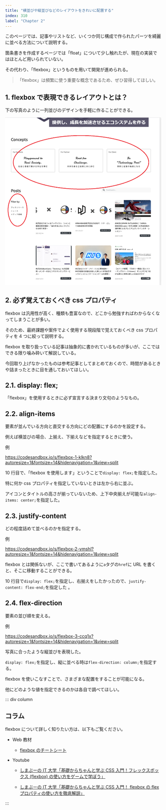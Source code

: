 ```yaml
---
title: "横並びや縦並びなどのレイアウトをきれいに配置する"
index: 310
label: "Chapter 2"
---
```


このページでは、記事やリストなど、いくつか同じ構成で作られたパーツを綺麗に並べる方法について説明する。

箇条書きを作成するページでは「float」について少し触れたが、現在の実装ではほとんど用いられていない。

その代わり、「flexbox」というものを用いて開発が進められる。

> 「flexbox」は頻繁に使う重要な概念であるため、ぜひ習得してほしい。

## 1. flexbox で表現できるレイアウトとは？

下の写真のように一列並びのデザインを手軽に作ることができる。

![](./images/flex.png)

## 2. 必ず覚えておくべき css プロパティ

flexbox は汎用性が高く、種類も豊富なので、どこから勉強すればわからなくなってしまうことが多い。

そのため、最終課題や案件でよく使用する現段階で覚えておくべき css プロパティを 4 つに絞って説明する。

flexbox を取り扱っている記事は抽象的に書かれているものが多いが、ここではできる限り噛み砕いて解説している。

今回取り上げなかったものは参考記事としてまとめておくので、時間があるときや詰まったときに目を通しておいてほしい。

## 2.1. display: flex;

「flexbox」を使用するときに必ず宣言する決まり文句のようなもの。

## 2.2. align-items

要素が並んでいる方向と直交する方向にどの配置にするのかを設定する。

例えば横並びの場合、上揃え、下揃えなどを指定するときに使う。

例

https://codesandbox.io/s/flexbox-1-klkn8?autoresize=1&fontsize=14&hidenavigation=1&view=split

10 行目で、「flexbox を使用します」ということで`display: flex;`を指定した。

特に何か css プロパティを指定していないときは左から右に並ぶ。

アイコンとタイトルの高さが揃っていないため、上下中央揃えが可能な`align-items: center;`を指定した。

## 2.3. justify-content

どの程度詰めて並べるのかを指定する。

例

https://codesandbox.io/s/flexbox-2-vmshl?autoresize=1&fontsize=14&hidenavigation=1&view=split

flexbox とは関係ないが、ここで書いてあるように`a`タグの`href`に URL を書くと、そこに移動することができる。

10 行目で`display: flex;`を指定し、右揃えをしたかったので、`justify-content: flex-end;`を指定した
。

## 2.4. flex-direction

要素の並び順を変える。

例

https://codesandbox.io/s/flexbox-3-ccq1x?autoresize=1&fontsize=14&hidenavigation=1&view=split

写真に合ったような縦並びを表現した。

`display: flex;`を指定し、縦に並べる時は`flex-direction: column;`を指定する。

flexbox を使いこなすことで、さまざまな配置をすることが可能になる。

他にどのような値を指定できるのかは各自で調べてほしい。

::: div column

## コラム

flexbox について詳しく知りたい方は、以下もご覧ください。

- Web 教材

  - [flexbox のチートシート](https://www.webcreatorbox.com/tech/css-flexbox-cheat-sheet)

- Youtube

  - [しまぶーの IT 大学「基礎からちゃんと学ぶ CSS 入門！フレックスボックス (flexbox) の使い方をゲームで学ぼう」](https://www.youtube.com/watch?v=FU4RocY_Y1k)

  - [しまぶーの IT 大学「基礎からちゃんと学ぶ CSS 入門！ flexbox の flex プロパティの使い方を徹底解説」](https://www.youtube.com/watch?v=TXwY_SWO07U)

:::

